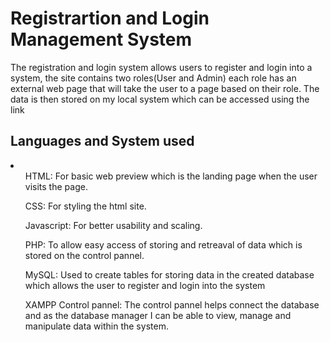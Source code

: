 <h1>Registrartion and Login Management System</h1>
The registration and login system allows users to register and login into a system, the site contains two roles(User and Admin) each role has an external web page that will take the user 
to a page based on their role. The data is then stored on my local system which can be accessed using the link 
<h2>Languages and System used</h2>
<li>
  <ul>HTML: For basic web preview which is the landing page when the user visits the page.</ul>
  <ul>CSS: For styling the html site.</ul>
  <ul>Javascript: For better usability and scaling.</ul>
  <ul>PHP: To allow easy access of storing and retreaval of data which is stored on the control pannel. </ul>
  <ul>MySQL: Used to create tables for storing data in the created database which allows the user to register and login into the system</ul>
  <ul>XAMPP Control pannel: The control pannel helps connect the database and as the database manager I can be able to view, manage and manipulate data within the system.</ul>
</li>

